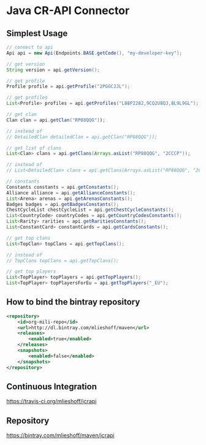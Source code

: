 # Java CR-API Connector

## Simplest Usage ##

```java
// connect to api
Api api = new Api(Endpoints.BASE.getCode(), "my-developer-key");
```

```java
// get version
String version = api.getVersion();
```

```java
// get profile
Profile profile = api.getProfile("2PGGCJJL");
```

```java
// get profiles
List<Profile> profiles = api.getProfiles("L88P2282,9CQ2U8QJ,8L9L9GL");
```

```java
// get clan
Clan clan = api.getClan("RP88QQG"));

// instead of
// DetailedClan detailedClan = api.getClan("RP88QQG"));
```

```java
// get list of clans
List<Clan> clans = api.getClans(Arrays.asList("RP88QQG", "2CCCP"));

// instead of
// List<DetailedClan> clans = api.getClans(Arrays.asList("RP88QQG", "2CCCP"));
```

```java
// constants
Constants constants = api.getConstants();
Alliance alliance = api.getAllianceConstants();
List<Arena> arenas = api.getArenasConstants();
Badges badges = api.getBadgesConstants();
ChestCycleList chestCycleList = api.getChestCycleConstants();
List<CountryCode> countryCodes = api.getCountryCodesConstants();
List<Rarity> rarities = api.getRaritiesConstants();
List<ConstantCard> constantCards = api.getCardsConstants();
```

```java
// get top clans
List<TopClan> topClans = api.getTopClans();

// instead of
// TopClans topClans = api.getTopClans();
```

```java
// get top players
List<TopPlayer> topPlayers = api.getTopPlayers();
List<TopPlayer> topPlayersForEu = api.getTopPlayers("_EU");
```

## How to bind the bintray repository ##

```xml
<repository>
    <id>org-mili-repo</id>
    <url>http://dl.bintray.com/mlieshoff/maven</url>
    <releases>
        <enabled>true</enabled>
    </releases>
    <snapshots>
        <enabled>false</enabled>
    </snapshots>
</repository>
```
## Continuous Integration ##

https://travis-ci.org/mlieshoff/jcrapi

## Repository ##

https://bintray.com/mlieshoff/maven/jcrapi


